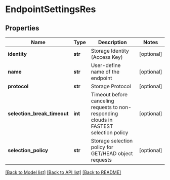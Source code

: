 # EndpointSettingsRes

## Properties
Name | Type | Description | Notes
------------ | ------------- | ------------- | -------------
**identity** | **str** | Storage Identity (Access Key) | [optional] 
**name** | **str** | User-define name of the endpoint | [optional] 
**protocol** | **str** | Storage Protocol | [optional] 
**selection_break_timeout** | **int** | Timeout before canceling requests to non-responding clouds in FASTEST selection policy | [optional] 
**selection_policy** | **str** | Storage selection policy for GET/HEAD object requests | [optional] 

[[Back to Model list]](../README.md#documentation-for-models) [[Back to API list]](../README.md#documentation-for-api-endpoints) [[Back to README]](../README.md)


